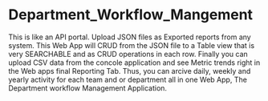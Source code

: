 # Department_Workflow_Mangement
This is like an API portal. Upload JSON files as Exported reports from any system. This Web App will CRUD from the JSON file to a Table view that is very SEARCHABLE and as CRUD operations in each row. Finally you can upload CSV data from the concole application and see Metric trends right in the Web apps final Reporting Tab. Thus, you can arcive daily, weekly and yearly activity for each team and or department all in one Web App, The Department workflow Management Application.
